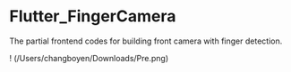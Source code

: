 # Flutter_FingerCamera
The partial frontend codes for building front camera with finger detection.

! (/Users/changboyen/Downloads/Pre.png)
